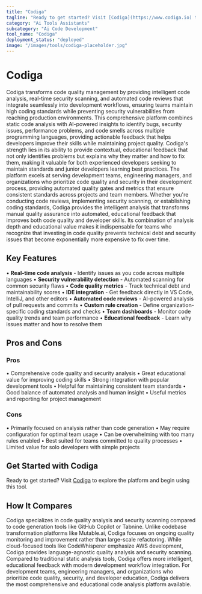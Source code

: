 ```yaml
---
title: "Codiga"
tagline: "Ready to get started? Visit [Codiga](https://www.codiga.io) to explore the platform and begin using this tool...."
category: "Ai Tools Assistants"
subcategory: "Ai Code Development"
tool_name: "Codiga"
deployment_status: "deployed"
image: "/images/tools/codiga-placeholder.jpg"
---
```


# Codiga

Codiga transforms code quality management by providing intelligent code analysis, real-time security scanning, and automated code reviews that integrate seamlessly into development workflows, ensuring teams maintain high coding standards while preventing security vulnerabilities from reaching production environments. This comprehensive platform combines static code analysis with AI-powered insights to identify bugs, security issues, performance problems, and code smells across multiple programming languages, providing actionable feedback that helps developers improve their skills while maintaining project quality. Codiga's strength lies in its ability to provide contextual, educational feedback that not only identifies problems but explains why they matter and how to fix them, making it valuable for both experienced developers seeking to maintain standards and junior developers learning best practices. The platform excels at serving development teams, engineering managers, and organizations who prioritize code quality and security in their development process, providing automated quality gates and metrics that ensure consistent standards across projects and team members. Whether you're conducting code reviews, implementing security scanning, or establishing coding standards, Codiga provides the intelligent analysis that transforms manual quality assurance into automated, educational feedback that improves both code quality and developer skills. Its combination of analysis depth and educational value makes it indispensable for teams who recognize that investing in code quality prevents technical debt and security issues that become exponentially more expensive to fix over time.

## Key Features

• **Real-time code analysis** - Identify issues as you code across multiple languages
• **Security vulnerability detection** - Automated scanning for common security flaws
• **Code quality metrics** - Track technical debt and maintainability scores
• **IDE integration** - Get feedback directly in VS Code, IntelliJ, and other editors
• **Automated code reviews** - AI-powered analysis of pull requests and commits
• **Custom rule creation** - Define organization-specific coding standards and checks
• **Team dashboards** - Monitor code quality trends and team performance
• **Educational feedback** - Learn why issues matter and how to resolve them

## Pros and Cons

### Pros
• Comprehensive code quality and security analysis
• Great educational value for improving coding skills
• Strong integration with popular development tools
• Helpful for maintaining consistent team standards
• Good balance of automated analysis and human insight
• Useful metrics and reporting for project management

### Cons
• Primarily focused on analysis rather than code generation
• May require configuration for optimal team usage
• Can be overwhelming with too many rules enabled
• Best suited for teams committed to quality processes
• Limited value for solo developers with simple projects

## Get Started with Codiga

Ready to get started? Visit [Codiga](https://www.codiga.io) to explore the platform and begin using this tool.

## How It Compares

Codiga specializes in code quality analysis and security scanning compared to code generation tools like GitHub Copilot or Tabnine. Unlike codebase transformation platforms like Mutable.ai, Codiga focuses on ongoing quality monitoring and improvement rather than large-scale refactoring. While cloud-focused tools like CodeWhisperer emphasize AWS development, Codiga provides language-agnostic quality analysis and security scanning. Compared to traditional static analysis tools, Codiga offers more intelligent, educational feedback with modern development workflow integration. For development teams, engineering managers, and organizations who prioritize code quality, security, and developer education, Codiga delivers the most comprehensive and educational code analysis platform available.